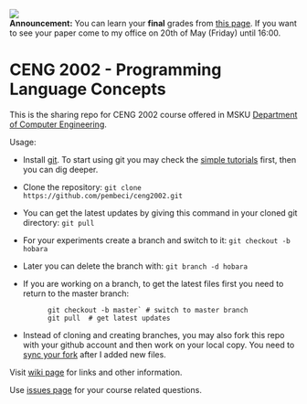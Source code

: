 <img src="https://cdn2.iconfinder.com/data/icons/business-round-icons/500/advertising-64.png"/><br/>
<b>Announcement:</b> You can learn your <b>final</b> grades from [this page](http://eng1.mu.edu.tr/~pembeci/grade_chart/?e=S16_2002final). If you want to see your paper come to my office on 20th of May (Friday) until 16:00. 

# CENG 2002 - Programming Language Concepts 
This is the sharing repo for CENG 2002 course offered in MSKU [Department of Computer Engineering](http://bilmuh.mu.edu.tr/).

Usage:

* Install [git](https://git-scm.com/downloads). To start using git you may check the [simple tutorials](https://www.google.com.tr/search?q=git+simple+tutorial) first, then you can dig deeper.
* Clone the repository: `git clone https://github.com/pembeci/ceng2002.git`
* You can get the latest updates by giving this command in your cloned git directory: `git pull` 
* For your experiments create a branch and switch to it: `git checkout -b hobara`
* Later you can delete the branch with: `git branch -d hobara`
* If you are working on a branch, to get the latest files first you need to return to the master branch: 

  ```
        git checkout -b master` # switch to master branch 
        git pull  # get latest updates
  ```      
* Instead of cloning and creating branches, you may also fork this repo with your github account and then work on your local copy. You need to [sync your fork](https://help.github.com/articles/syncing-a-fork/) after I added new files.

Visit [wiki page](https://github.com/pembeci/ceng2002/wiki) for links and other information.

Use [issues page](https://github.com/pembeci/ceng2002/issues) for your course related questions.

